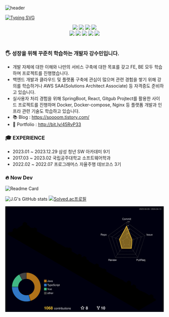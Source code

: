 ![header](https://capsule-render.vercel.app/api?type=venom&color=gradient&customColorList=0,2,2,5,30&height=300&section=header&text=J.G%20Github&fontSize=80&animation=fadeIn&fontColor=232323)

[![Typing SVG](https://readme-typing-svg.demolab.com?font=Roboto&weight=900&size=30&pause=1000&color=FFFFFF&background=232323&center=true&vCenter=true&random=false&width=800&height=80&lines=Welcome+to+Jade-Good+Github;Take+a+look!😀;Development+is+fun😎😎)](https://git.io/typing-svg)

<!-- Badges -->
<div align="center">
  <img src="https://img.shields.io/badge/React-20232a.svg?style=for-the-badge&logo=react&logoColor=61DAFB" />
  <img src="https://img.shields.io/badge/Spring Boot-20232a.svg?style=for-the-badge&logo=springboot&logoColor=6DB33F" />  
  <img src="https://img.shields.io/badge/Java-20232a.svg?style=for-the-badge&logo=coffeescript&logoColor=#f89820" />
  <img src="https://img.shields.io/badge/javascript-20232a.svg?style=for-the-badge&logo=javascript&logoColor=#F7DF1E" /> 
    <br/>
  <img src="https://img.shields.io/badge/Docker-20232a.svg?style=for-the-badge&logo=docker&logoColor=#2496ED" />
  <img src="https://img.shields.io/badge/AWS-20232a.svg?style=for-the-badge&logo=amazonaws&logoColor=#FF9900" />
  <img src="https://img.shields.io/badge/IntelliJ-20232a.svg?style=for-the-badge&logo=intellijidea&logoColor=red" />
  <img src="https://img.shields.io/badge/figma-20232a.svg?style=for-the-badge&logo=figma&logoColor=#F24E1E" />
  <img src="https://img.shields.io/badge/notion-20232a.svg?style=for-the-badge&logo=notion&logoColor=#000000" />
</div>

<br/> 

### 🖐 성장을 위해 꾸준히 학습하는 개발자 강수민입니다.
- 개발 자체에 대한 이해와 나만의 서비스 구축에 대한 목표를 갖고 FE, BE 모두 학습하며 프로젝트를 진행했습니다.
- 백엔드 개발과 클라우드 및 플랫폼 구축에 관심이 많으며 관련 경험을 쌓기 위해 강의를 학습하거나 AWS SAA(Solutions Architect Associate) 등 자격증도 준비하고 있습니다.
- 실사용자 처리 경험을 위해 SpringBoot, React, Gitgub Projtect를 활용한 사이드 프로젝트를 진행하며 Docker, Docker-compose, Nginx 등 플랫폼 개발과 인프라 관련 기술도 학습하고 있습니다.
- 📚 Blog : https://soooom.tistory.com/
- 🚀 Portfolio : http://bit.ly/45RvP33

### 🎓 EXPERIENCE
- 2023.01 ~ 2023.12.29    삼성 청년 SW 아카데미 9기
- 2017.03 ~ 2023.02    국립공주대학교 소프트웨어학과
- 2022.02 ~ 2022.07    프로그래머스 자율주행 데브코스 3기

### 🔥 Now Dev
![Readme Card](https://github-readme-stats.vercel.app/api/pin/?username=FFunFun&repo=.github)
<br/>

<!-- 백준 티어 -->
<!-- Github Stats Card -->
![J.G's GitHub stats](https://github-readme-stats.vercel.app/api?username=Jade-Good&show_icons=true&theme=tokyonight) [![Solved.ac프로필](http://mazassumnida.wtf/api/generate_badge?boj=kangsm423)](https://solved.ac/profile/kangsm423) 
<!-- Github 3D Profile -->
![](./profile-3d-contrib/profile-night-rainbow.svg)
